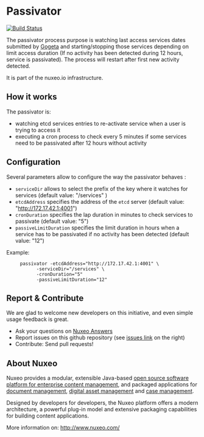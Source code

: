 

Passivator
======

[![Build Status](https://travis-ci.org/arkenio/passivator.png?branch=master)](https://travis-ci.org/arkenio/passivator)

The passivator process purpose is watching last access services dates submitted by [Gogeta](http://github.com/arkenio/gogeta) and starting/stopping those services depending on limit access duration (If no activity has been detected during 12 hours, service is passivated). The process will restart after first new activity detected.

It is part of the nuxeo.io infrastructure.

How it works
-------------

The passivator is:

* watching etcd services entries to re-activate service when a user is trying to access it
* executing a cron process to check every 5 minutes if some services need to be passivated after 12 hours without activity

Configuration
-------------

Several parameters allow to configure the way the passivator behaves :

 * `serviceDir` allows to select the prefix of the key where it watches for services (default value: "/services" )
 * `etcdAddress` specifies the address of the `etcd` server (default value: "http://172.17.42.1:4001")
 * `cronDuration` specifies the lap duration in minutes to check services to passivate (default value: "5")
 * `passiveLimitDuration` specifies the limit duration in hours when a service has to be passivated if no activity has been detected (default value: "12")
 
Example:
 
         passivator -etcdAddress="http://172.17.42.1:4001" \
               -serviceDir="/services" \
               -cronDuration="5"
               -passiveLimitDuration="12"


Report & Contribute
-------------------

We are glad to welcome new developers on this initiative, and even simple usage feedback is great.
- Ask your questions on [Nuxeo Answers](http://answers.nuxeo.com)
- Report issues on this github repository (see [issues link](http://github.com/arkenio/passivator/issues) on the right)
- Contribute: Send pull requests!


About Nuxeo
-----------

Nuxeo provides a modular, extensible Java-based
[open source software platform for enterprise content management](http://www.nuxeo.com/en/products/ep),
and packaged applications for [document management](http://www.nuxeo.com/en/products/document-management),
[digital asset management](http://www.nuxeo.com/en/products/dam) and
[case management](http://www.nuxeo.com/en/products/case-management).

Designed by developers for developers, the Nuxeo platform offers a modern
architecture, a powerful plug-in model and extensive packaging
capabilities for building content applications.

More information on: <http://www.nuxeo.com/>
